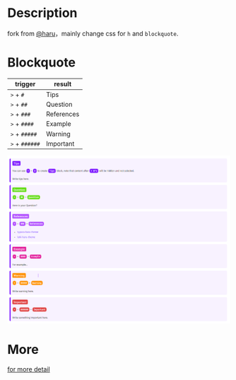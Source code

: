 # Description

fork from [@haru](https://github.com/LSTM-Kirigaya/typora-haru-theme)，mainly change css for `h` and  `blockquote`.

# Blockquote

| trigger        | result     |
| -------------- | ---------- |
| `>` + `#`      | Tips       |
| `>` + `##`     | Question   |
| `>` + `###`    | References |
| `>` + `####`   | Example    |
| `>` + `#####`  | Warning    |
| `>` + `######` | Important  |

![example](./design/blockquote.png)

# More

[for more detail](haru.md)
